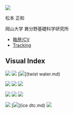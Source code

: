 ![](https://live.staticflickr.com/7917/46611114124_54653d669c_k_d.jpg)

松本 正和

岡山大学 異分野基礎科学研究所

* [略歴/CV](略歴_CV.md)
* [Tracking](Tracking.md)

## Visual Index
[![](https://i.gyazo.com/d74dcfdddee93b27ca84489a54dbf736.png)](年賀2018.md)
[![](https://i.gyazo.com/60b5d01724897fb6c18d9b725009baa9.png)](YMT2016a.md)
[![](http://3.bp.blogspot.com/-sR0bha75Kb0/TWRoKFeor9I/AAAAAAAABOI/GYsJDI5xvn0/s1600/twist+water.jpg)](twist water.md)

[![](https://i.gyazo.com/f7579232b43d580e0900c4f0b7d5cd17.png)](TruncatablePrimes.md)
[![](https://wol-prod-cdn.literatumonline.com/cms/attachment/871e128c-d576-404c-b9bf-1db332d7e07b/jcc25119-toc-0001-m.jpg)](MYT2017.md)
[![](https://www.mdpi.com/crystals/crystals-09-00188/article_deploy/html/images/crystals-09-00188-ag-550.jpg)](MM2019.md)

[![](https://i.gyazo.com/197c7119f971a304bf4739ca83f42727.png)](YMT2015a.md)
[![](https://i.gyazo.com/641dfa2be02c3674241a26f4d64af4e8.png)](Settings.md)
[![](https://live.staticflickr.com/1736/40895510390_54f5c89f99_k_d.jpg)](TrainScanner.md)

[![](https://i.gyazo.com/19e94a51a08a8d421b040d38d38acba2.png)](M2009.md)
[![](https://i.gyazo.com/3802bae292166b1b26b1cdef338448f8.png)](ice dtc.md)
[![](https://i.gyazo.com/f6812119debfef70c326b6b13917fee3.jpg)](ガスハイドレートの相図.md)

